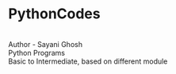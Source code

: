 # PythonCodes
<br>
Author - Sayani Ghosh
<br>
Python Programs
<br>
Basic to Intermediate, based on different module
